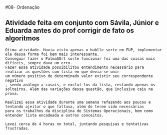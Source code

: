 #08- Ordenação

## Atividade feita em conjunto com Sávila, Júnior e Eduarda antes do prof corrigir de fato os algoritmos

    Ótima atividade. Havia visto apenas o bublle sorte em FUP, implementar ele dessa forma foi bem mais interessante.
    Conseguir fazer o PalmaSOrt sorte funcionar foi uma das coisas mais difíceis, sempre dava um erro.
    Fazer essa atividade possibilitou entendimento necessário para realizar as questões com lista em que devia-se unir
    um número positivo de determinado valor existir seu correspondente negativo
    , sendo análogo a casais, e excluí-los da lista, restando apenas os solteiros. Além das variações dessa questão, que inclusive caiu na prova.

    Realizei essa atividade durante uma semana refazendo aos poucos e tentando ajeitar o que faltava, além de terem sido necessárias
    para os trabalhos da disciplina de Sistemas Operacionais, bem como entender lista encadeada e outros conceitos.

    Levei cerca de 4 horas no total, juntando pesquisas e tentativas frustradas.

